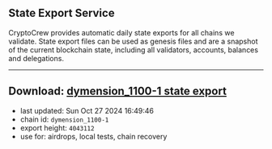 ## State Export Service
CryptoCrew provides automatic daily state exports for all chains we validate. State export files can be used as genesis files and are a snapshot of the current blockchain state, including all validators, accounts, balances and delegations.

---
**Download: [dymension_1100-1 state export](https://dl-eu2.ccvalidators.com/SERVICE/dymension/dymension_1100-1_export_4043112.json)**
---

- last updated: Sun Oct 27 2024 16:49:46
- chain id: `dymension_1100-1`
- export height: `4043112`
- use for: airdrops, local tests, chain recovery
